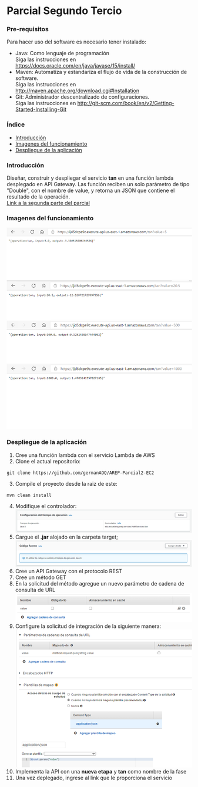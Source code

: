# Parcial Segundo Tercio
### Pre-requisitos
Para hacer uso del software es necesario tener instalado:
* Java: Como lenguaje de programación                                      
    Siga las instrucciones en https://docs.oracle.com/en/java/javase/15/install/
* Maven: Automatiza y estandariza el flujo de vida de la construcción de software.                 
    Siga las instrucciones en http://maven.apache.org/download.cgi#Installation
* Git: Administrador descentralizado de configuraciones.                     
    Siga las instrucciones en http://git-scm.com/book/en/v2/Getting-Started-Installing-Git

### Índice
* [Introducción](#introducción) 
* [Imagenes del funcionamiento](#imagenes-del-funcionamiento)
* [Despliegue de la aplicación](#despliegue-de-la-aplicación)

### Introducción 
Diseñar, construir y despliegar el servicio **tan** en una función lambda desplegado en API Gateway. Las función reciben un solo parámetro de tipo "Double", con el nombre de value, y retorna
un JSON que contiene el resultado de la operación.                                 
[Link a la segunda parte del parcial](https://github.com/germanAOQ/AREP-Parcial2-Lambda)
### Imagenes del funcionamiento 
![](images/Primera.PNG)
![](images/Segunda.PNG)
![](images/Tercera.PNG)
![](images/Cuarta.PNG)
### Despliegue de la aplicación
1. Cree una función lambda con el servicio Lambda de AWS
2. Clone el actual repositorio:
```
git clone https://github.com/germanAOQ/AREP-Parcial2-EC2
```
3. Compile el proyecto desde la raiz de este:
```
mvn clean install
```
4. Modifique el controlador:
![](images/Quinta.PNG)
5. Cargue el **.jar** alojado en la carpeta target;
![](images/Sexta.PNG)
6. Cree un API Gateway con el protocolo REST
7. Cree un método GET
8. En la solicitud del método agregue un nuevo parámetro de cadena de consulta de URL
![](images/Septima.PNG)
9. Configure la solicitud de integración de la siguiente manera:
![](images/Octava.PNG)
10. Implementa la API con una **nueva etapa** y **tan** como nombre de la fase
11. Una vez deplegado, ingrese al link que le proporciona el servicio


